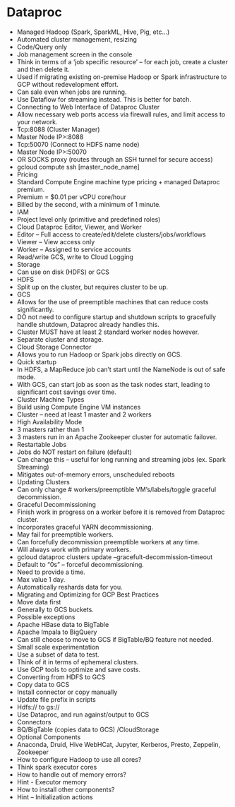# Dataproc

- Managed Hadoop (Spark, SparkML, Hive, Pig, etc…)
- Automated cluster management, resizing
- Code/Query only
- Job management screen in the console
- Think in terms of a ‘job specific resource’ – for each job, create a cluster and then delete it.
- Used if migrating existing on-premise Hadoop or Spark infrastructure to GCP without redevelopment effort.
- Can sale even when jobs are running.
- Use Dataflow for streaming instead. This is better for batch.
- Connecting to Web Interface of Dataproc Cluster
- Allow necessary web ports access via firewall rules, and limit access to your network.
- Tcp:8088 (Cluster Manager)
- Master Node IP>:8088
- Tcp:50070 (Connect to HDFS name node)
- Master Node IP>:50070
- OR SOCKS proxy (routes through an SSH tunnel for secure access)
- gcloud compute ssh [master_node_name]
- Pricing
- Standard Compute Engine machine type pricing + managed Dataproc premium.
- Premium = $0.01 per vCPU core/hour
- Billed by the second, with a minimum of 1 minute.
- IAM
- Project level only (primitive and predefined roles)
- Cloud Dataproc Editor, Viewer, and Worker
- Editor – Full access to create/edit/delete clusters/jobs/workflows
- Viewer – View access only
- Worker – Assigned to service accounts
- Read/write GCS, write to Cloud Logging
- Storage
- Can use on disk (HDFS) or GCS
- HDFS
- Split up on the cluster, but requires cluster to be up.
- GCS
- Allows for the use of preemptible machines that can reduce costs significantly.
- DO not need to configure startup and shutdown scripts to gracefully handle shutdown, Dataproc already handles this.
- Cluster MUST have at least 2 standard worker nodes however.
- Separate cluster and storage.
- Cloud Storage Connector
- Allows you to run Hadoop or Spark jobs directly on GCS.
- Quick startup
- In HDFS, a MapReduce job can’t start until the NameNode is out of safe mode.
- With GCS, can start job as soon as the task nodes start, leading to significant cost savings over time.
- Cluster Machine Types
- Build using Compute Engine VM instances
- Cluster – need at least 1 master and 2 workers
- High Availability Mode
- 3 masters rather than 1
- 3 masters run in an Apache Zookeeper cluster for automatic failover.
- Restartable Jobs
- Jobs do NOT restart on failure (default)
- Can change this – useful for long running and streaming jobs (ex. Spark Streaming)
- Mitigates out-of-memory errors, unscheduled reboots
- Updating Clusters
- Can only change # workers/preemptible VM’s/labels/toggle graceful decommission.
- Graceful Decommissioning
- Finish work in progress on a worker before it is removed from Dataproc cluster.
- Incorporates graceful YARN decommissioning.
- May fail for preemptible workers.
- Can forcefully decommission preemptible workers at any time.
- Will always work with primary workers.
- gcloud dataproc clusters update –gracefult-decommission-timeout
- Default to “0s” – forceful decommissioning.
- Need to provide a time.
- Max value 1 day.
- Automatically reshards data for you.
- Migrating and Optimizing for GCP Best Practices
- Move data first
- Generally to GCS buckets.
- Possible exceptions
- Apache HBase data to BigTable
- Apache Impala to BigQuery
- Can still choose to move to GCS if BigTable/BQ feature not needed.
- Small scale experimentation
- Use a subset of data to test.
- Think of it in terms of ephemeral clusters.
- Use GCP tools to optimize and save costs.
- Converting from HDFS to GCS
- Copy data to GCS
- Install connector or copy manually
- Update file prefix in scripts
- Hdfs:// to gs://
- Use Dataproc, and run against/output to GCS
- Connectors
- BQ/BigTable (copies data to GCS) /CloudStorage
- Optional Components
- Anaconda, Druid, Hive WebHCat, Jupyter, Kerberos, Presto, Zeppelin, Zookeeper
- How to configure Hadoop to use all cores?
- Think spark executor cores
- How to handle out of memory errors?
- Hint - Executor memory
- How to install other components?
- Hint – Initialization actions
